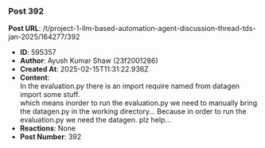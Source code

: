 ### Post 392
**Post URL**: /t/project-1-llm-based-automation-agent-discussion-thread-tds-jan-2025/164277/392
- **ID**: 595357
- **Author**: Ayush Kumar Shaw  (23f2001286)
- **Created At**: 2025-02-15T11:31:22.936Z
- **Content**:  
  In the evaluation.py there is an import require named from datagen import some stuff.<br>
which means inorder to run the evaluation.py we need to manually bring the datagen.py in the working directory…
Because in order to run the evaluation.py we need the datagen. plz help…
- **Reactions**: None
- **Post Number**: 392

